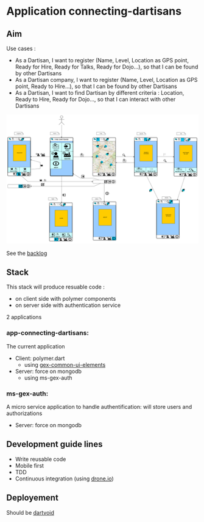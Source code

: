 # Application connecting-dartisans

## Aim

Use cases :
-  As a Dartisan, I want to register  (Name, Level, Location as GPS point, Ready for Hire, Ready for Talks, Ready for Dojo...), so that I can be found by other Dartisans
-  As a Dartisan company, I want to register  (Name, Level, Location as GPS point, Ready to Hire...), so that I can be found by other Dartisans
-  As a Dartisan, I want to find Dartisan by different criteria : Location, Ready to Hire,  Ready for Dojo..., so that I can interact with other Dartisans

[![Story board](https://raw.githubusercontent.com/GeReinhart/app-connecting-dartisans/master/doc/story_board.png)](https://drone.io/github.com/GeReinhart/dart-gex-common-ui-elements/status.png)

See the [backlog][3]

## Stack

This stack will produce resuable code :
- on client side with polymer components
- on server side with authentication service

2 applications 

### app-connecting-dartisans: 
The current application
- Client: polymer.dart
  - using [gex-common-ui-elements][4]
- Server: force on mongodb 
  - using ms-gex-auth

### ms-gex-auth: 
A micro service application to handle authentification: will store users and authorizations 
- Server: force on mongodb 


## Development guide lines
- Write reusable code
- Mobile first
- TDD 
- Continuous integration (using [drone.io][1])

## Deployement
Should be [dartvoid][2]


[1]: http://www.drone.io
[2]: http://www.dartvoid.com
[3]: https://trello.com/b/5y2Qyd8P/connecting-dartisans
[4]: https://github.com/GeReinhart/dart-gex-common-ui-elements 
